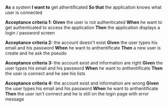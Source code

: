**As** a system
**I want to** get athentificated 
**So that** the application knows what user is connected

**Acceptance criteria 1:** 
**Given** the user is not authenticated
**When** he want to get authenticated to access the application
**Then** the application displays a login / password screen

**Acceptance criteria 2:** the account doesn't exist
**Given** the user types his email and his password
**When** he want to anthentificate
**Then** a new user is create and he ask the pseudo

**Acceptance criteria 3:** the account exist and information are right
**Given** the user types his email and his password
**When** he want to anthentificate
**Then** the user is connect and he see his lists

**Acceptance criteria 4:** the account exist and information are wrong
**Given** the user types his email and his password
**When** he want to anthentificate
**Then** the user isn't connect and he is still on the login page with error message